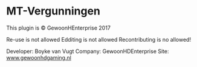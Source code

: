 # MT-Vergunningen

This plugin is © GewoonHEnterprise 2017

Re-use is not allowed
Edditing is not allowed
Recontributing is no allowed!

Developer: Boyke van Vugt
Company: GewoonHDEnterprise
Site: www.gewoonhdgaming.nl
